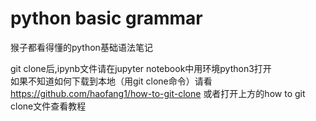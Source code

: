 # python basic grammar
猴子都看得懂的python基础语法笔记  

git clone后,ipynb文件请在jupyter notebook中用环境python3打开  
如果不知道如何下载到本地（用git clone命令）请看  
https://github.com/haofang1/how-to-git-clone
或者打开上方的how to git clone文件查看教程
